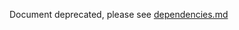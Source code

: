 Document deprecated, please see [dependencies.md](https://github.com/Automattic/poocommerce-payments/blob/develop/docs/dependencies.md)

